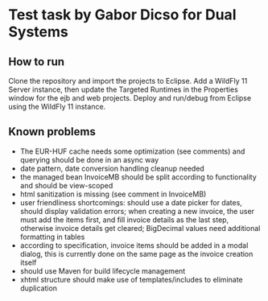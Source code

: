 # Test task by Gabor Dicso for Dual Systems

## How to run

Clone the repository and import the projects to Eclipse. Add a WildFly 11 Server instance, then update the Targeted Runtimes in the Properties window for the ejb and web projects. Deploy and run/debug from Eclipse using the WildFly 11 instance.

## Known problems

- The EUR-HUF cache needs some optimization (see comments) and querying should be done in an async way
- date pattern, date conversion handling cleanup needed
- the managed bean InvoiceMB should be split according to functionality and should be view-scoped
- html sanitization is missing (see comment in InvoiceMB)
- user friendliness shortcomings: should use a date picker for dates, should display validation errors; when creating a new invoice, the user must add the items first, and fill invoice details as the last step, otherwise invoice details get cleared; BigDecimal values need additional formatting in tables
- according to specification, invoice items should be added in a modal dialog, this is currently done on the same page as the invoice creation itself
- should use Maven for build lifecycle management
- xhtml structure should make use of templates/includes to eliminate duplication
